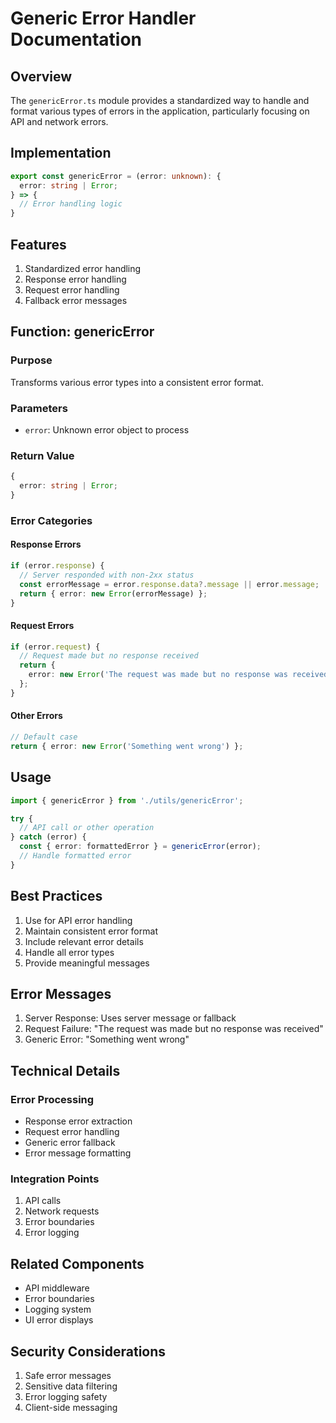 # Generic Error Handler Documentation

## Overview
The `genericError.ts` module provides a standardized way to handle and format various types of errors in the application, particularly focusing on API and network errors.

## Implementation
```typescript
export const genericError = (error: unknown): {
  error: string | Error;
} => {
  // Error handling logic
}
```

## Features
1. Standardized error handling
2. Response error handling
3. Request error handling
4. Fallback error messages

## Function: genericError

### Purpose
Transforms various error types into a consistent error format.

### Parameters
- `error`: Unknown error object to process

### Return Value
```typescript
{
  error: string | Error;
}
```

### Error Categories

#### Response Errors
```typescript
if (error.response) {
  // Server responded with non-2xx status
  const errorMessage = error.response.data?.message || error.message;
  return { error: new Error(errorMessage) };
}
```

#### Request Errors
```typescript
if (error.request) {
  // Request made but no response received
  return {
    error: new Error('The request was made but no response was received')
  };
}
```

#### Other Errors
```typescript
// Default case
return { error: new Error('Something went wrong') };
```

## Usage
```typescript
import { genericError } from './utils/genericError';

try {
  // API call or other operation
} catch (error) {
  const { error: formattedError } = genericError(error);
  // Handle formatted error
}
```

## Best Practices
1. Use for API error handling
2. Maintain consistent error format
3. Include relevant error details
4. Handle all error types
5. Provide meaningful messages

## Error Messages
1. Server Response: Uses server message or fallback
2. Request Failure: "The request was made but no response was received"
3. Generic Error: "Something went wrong"

## Technical Details

### Error Processing
- Response error extraction
- Request error handling
- Generic error fallback
- Error message formatting

### Integration Points
1. API calls
2. Network requests
3. Error boundaries
4. Error logging

## Related Components
- API middleware
- Error boundaries
- Logging system
- UI error displays

## Security Considerations
1. Safe error messages
2. Sensitive data filtering
3. Error logging safety
4. Client-side messaging
